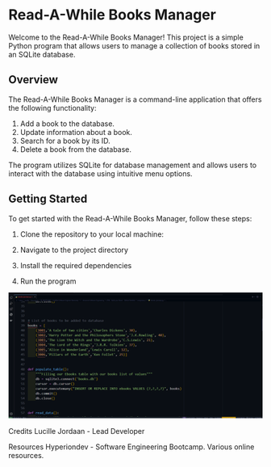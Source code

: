 # Read-A-While Books Manager

Welcome to the Read-A-While Books Manager! This project is a simple Python program that allows users to manage a collection of books stored in an SQLite database.

## Overview

The Read-A-While Books Manager is a command-line application that offers the following functionality:

1. Add a book to the database.
2. Update information about a book.
3. Search for a book by its ID.
4. Delete a book from the database.

The program utilizes SQLite for database management and allows users to interact with the database using intuitive menu options.

## Getting Started

To get started with the Read-A-While Books Manager, follow these steps:

1. Clone the repository to your local machine:

2. Navigate to the project directory

3. Install the required dependencies
 
4. Run the program


![Screenshot](books.png)

Credits
Lucille Jordaan - Lead Developer

Resources
Hyperiondev - Software Engineering Bootcamp.
Various online resources.


